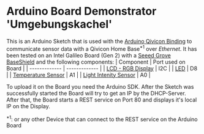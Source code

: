 Arduino Board Demonstrator 'Umgebungskachel'
=======

This is an Arduino Sketch that is used with the [Arduino Qivicon Binding](https://github.com/SENSIDL-PROJECT/SensIDL/tree/master/code/demonstration/QIVICON/com.qivicon.eclipse.binding.galileoarduinosensor)
to communicate sensor data with a Qivicon Home Base<sup>*1</sup> over _Ethernet_. 
It has been tested on an Intel Galileo Board (Gen 2) with a [Seeed Grove BaseShield](http://www.seeedstudio.com/wiki/Grove_-_Base_shield_v2) and the following components:
| Component  | Port used on Board |
| ------------- | ------------- |
| [LCD - RGB Display](http://www.seeedstudio.com/wiki/Grove_-_LCD_RGB_Backlight)  | I2C  |
| [LED](http://www.seeedstudio.com/wiki/Grove_-_LED)  | D8  |
| [Temperature Sensor](http://www.seeedstudio.com/wiki/Grove_-_Temperature_Sensor)  | A1  |
| [Light Intenity Sensor](http://www.seeedstudio.com/wiki/Grove_-_Light_Sensor)  | A0  |

To upload it on the Board you need the Arduino SDK. After the Sketch was successfully started the Board will try to get an IP by the DHCP-Server. After that, the Board starts a REST service on Port 80 and displays it's local IP on the Display.


<sup>*1</sup>: or any other Device that can connect to the REST service on the Arduino Board